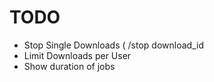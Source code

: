 # TODO

* Stop Single Downloads ( /stop download_id
* Limit Downloads per User
* Show duration of jobs 
